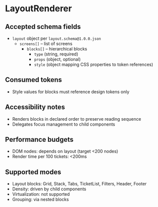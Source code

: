 # LayoutRenderer

## Accepted schema fields
- `layout` object per `layout.schema@1.0.0.json`
  - `screens[]` – list of screens
    - `blocks[]` – hierarchical blocks
      - `type` (string, required)
      - `props` (object, optional)
      - `style` (object mapping CSS properties to token references)

## Consumed tokens
- Style values for blocks must reference design tokens only

## Accessibility notes
- Renders blocks in declared order to preserve reading sequence
- Delegates focus management to child components

## Performance budgets
- DOM nodes: depends on layout (target <200 nodes)
- Render time per 100 tickets: <200ms

## Supported modes
- Layout blocks: Grid, Stack, Tabs, TicketList, Filters, Header, Footer
- Density: driven by child components
- Virtualization: not supported
- Grouping: via nested blocks
